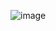 ![image](https://github.com/canavan-a/public-chat/assets/127001388/ae4b9131-f767-4937-bd36-b8284a315759)


